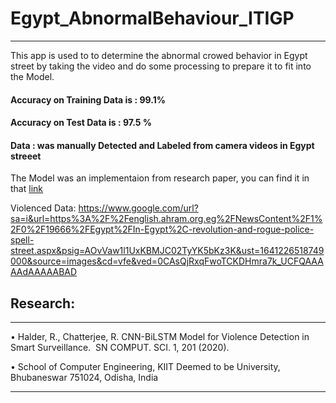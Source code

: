 # Egypt_AbnormalBehaviour_ITIGP
-------------------------------------------------------------------------
This app is used to to determine the abnormal crowed behavior in Egypt street by taking 
the video and do some processing to prepare it to fit into the Model.

#### Accuracy on Training Data is : 99.1% 
#### Accuracy on Test Data is : 97.5 %
#### Data : was manually Detected and Labeled from camera videos in Egypt streeet 

The Model was an implementaion from research paper, you can find it in that [link](https://link.springer.com/article/10.1007/s42979-020-00207-x)

Violenced Data:
https://www.google.com/url?sa=i&url=https%3A%2F%2Fenglish.ahram.org.eg%2FNewsContent%2F1%2F0%2F19666%2FEgypt%2FIn-Egypt%2C-revolution-and-rogue-police-spell-street.aspx&psig=AOvVaw1l1UxKBMJC02TyYK5bKz3K&ust=1641226518749000&source=images&cd=vfe&ved=0CAsQjRxqFwoTCKDHmra7k_UCFQAAAAAdAAAAABAD
## Research:
---------------------
• Halder, R., Chatterjee, R. CNN-BiLSTM Model for Violence Detection in Smart Surveillance. 
SN COMPUT. SCI. 1, 201 (2020).

• School of Computer Engineering, KIIT Deemed to be University, Bhubaneswar 751024, Odisha, India

------------------------------------------------------------------------------------------------------------------------

